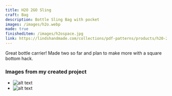 ```yaml
---
title: H2O 2GO Sling
craft: Bag
description: Bottle Sling Bag with pocket
images: /images/h2o.webp
made: true
finisheditem: /images/h2ospace.jpg
link: https://lindshandmade.com/collections/pdf-patterns/products/h20-2go-sling-pdf-sewing-pattern-includes-svgs
---
```


Great bottle carrier! Made two so far and plan to make more with a square bottom hack.

### Images from my created project   
* ![alt text](/images/h2ospace.jpg "mdImage")
* ![alt text](/images/h2ospaceopen.jpg "mdImage")